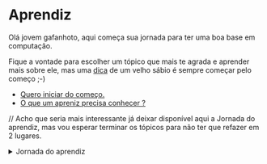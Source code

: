 # Aprendiz

Olá jovem gafanhoto, aqui começa sua jornada para ter uma boa base em computação. 

Fique a vontade para escolher um tópico que mais te agrada e aprender mais sobre ele, mas uma [dica](introducao/baseSolida) de um velho sábio é sempre começar pelo começo ;-) 

- [Quero iniciar do começo.](introducao/introducao)
- [O que um apreniz precisa conhecer ?](../sitemap#aprendiz)

// Acho que seria mais interessante já deixar disponível aqui a Jornada do aprendiz, mas vou esperar terminar os tópicos para não ter que refazer em 2 lugares.
<details>
  <summary>Jornada do aprendiz</summary>
  
  1. Introdução
     * Tenha uma base sólida
     * A arte de fazer acontecer (método GTD)
     * Peça ajuda, mas saiba pesquisar antes
     * Como aprender rápido?
     * Goste do que você faz
  2. Conceitos básicos
  3. Estrutura de dados
</details>
